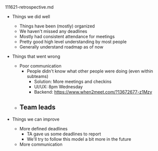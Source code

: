 111621-retrospective.md


- Things we did well
	- Things have been (mostly) organized
	- We haven't missed any deadlines
	- Mostly had consistent attendance for meetings
	- Pretty good high level understanding by most people
	- Generally understand roadmap as of now

- Things that went wrong
	- Poor communication
		- People didn't know what other people were doing (even within subteams)
			- Solution: More meetings and checkins
			- UI/UX: 8pm Wednesday
			- Backend: https://www.when2meet.com/?13672677-z1Mzy
	- Team leads
		- 
		
- Things we can improve
	- More defined deadlines
		- TA gave us some deadlines to report 
		- We'll try to follow this model a bit more in the future
	- More communication


